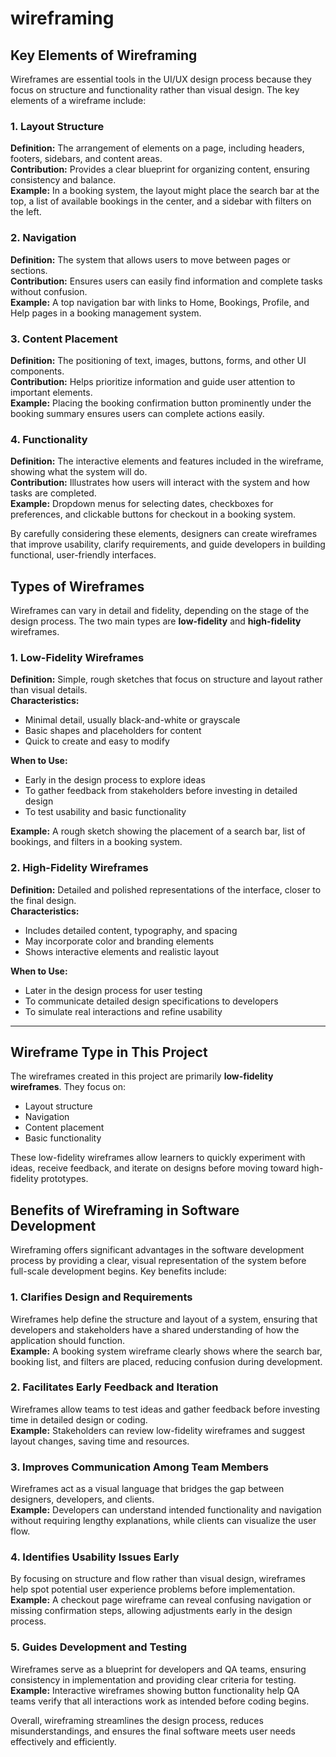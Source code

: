 # wireframing
## Key Elements of Wireframing

Wireframes are essential tools in the UI/UX design process because they focus on structure and functionality rather than visual design. The key elements of a wireframe include:

### 1. Layout Structure
**Definition:** The arrangement of elements on a page, including headers, footers, sidebars, and content areas.  
**Contribution:** Provides a clear blueprint for organizing content, ensuring consistency and balance.  
**Example:** In a booking system, the layout might place the search bar at the top, a list of available bookings in the center, and a sidebar with filters on the left.

### 2. Navigation
**Definition:** The system that allows users to move between pages or sections.  
**Contribution:** Ensures users can easily find information and complete tasks without confusion.  
**Example:** A top navigation bar with links to Home, Bookings, Profile, and Help pages in a booking management system.

### 3. Content Placement
**Definition:** The positioning of text, images, buttons, forms, and other UI components.  
**Contribution:** Helps prioritize information and guide user attention to important elements.  
**Example:** Placing the booking confirmation button prominently under the booking summary ensures users can complete actions easily.

### 4. Functionality
**Definition:** The interactive elements and features included in the wireframe, showing what the system will do.  
**Contribution:** Illustrates how users will interact with the system and how tasks are completed.  
**Example:** Dropdown menus for selecting dates, checkboxes for preferences, and clickable buttons for checkout in a booking system.

By carefully considering these elements, designers can create wireframes that improve usability, clarify requirements, and guide developers in building functional, user-friendly interfaces.
## Types of Wireframes

Wireframes can vary in detail and fidelity, depending on the stage of the design process. The two main types are **low-fidelity** and **high-fidelity** wireframes.

### 1. Low-Fidelity Wireframes
**Definition:** Simple, rough sketches that focus on structure and layout rather than visual details.  
**Characteristics:**  
- Minimal detail, usually black-and-white or grayscale  
- Basic shapes and placeholders for content  
- Quick to create and easy to modify  

**When to Use:**  
- Early in the design process to explore ideas  
- To gather feedback from stakeholders before investing in detailed design  
- To test usability and basic functionality  

**Example:** A rough sketch showing the placement of a search bar, list of bookings, and filters in a booking system.

### 2. High-Fidelity Wireframes
**Definition:** Detailed and polished representations of the interface, closer to the final design.  
**Characteristics:**  
- Includes detailed content, typography, and spacing  
- May incorporate color and branding elements  
- Shows interactive elements and realistic layout  

**When to Use:**  
- Later in the design process for user testing  
- To communicate detailed design specifications to developers  
- To simulate real interactions and refine usability  

---

## Wireframe Type in This Project

The wireframes created in this project are primarily **low-fidelity wireframes**. They focus on:  
- Layout structure  
- Navigation  
- Content placement  
- Basic functionality  

These low-fidelity wireframes allow learners to quickly experiment with ideas, receive feedback, and iterate on designs before moving toward high-fidelity prototypes.
## Benefits of Wireframing in Software Development

Wireframing offers significant advantages in the software development process by providing a clear, visual representation of the system before full-scale development begins. Key benefits include:

### 1. Clarifies Design and Requirements
Wireframes help define the structure and layout of a system, ensuring that developers and stakeholders have a shared understanding of how the application should function.  
**Example:** A booking system wireframe clearly shows where the search bar, booking list, and filters are placed, reducing confusion during development.

### 2. Facilitates Early Feedback and Iteration
Wireframes allow teams to test ideas and gather feedback before investing time in detailed design or coding.  
**Example:** Stakeholders can review low-fidelity wireframes and suggest layout changes, saving time and resources.

### 3. Improves Communication Among Team Members
Wireframes act as a visual language that bridges the gap between designers, developers, and clients.  
**Example:** Developers can understand intended functionality and navigation without requiring lengthy explanations, while clients can visualize the user flow.

### 4. Identifies Usability Issues Early
By focusing on structure and flow rather than visual design, wireframes help spot potential user experience problems before implementation.  
**Example:** A checkout page wireframe can reveal confusing navigation or missing confirmation steps, allowing adjustments early in the design process.

### 5. Guides Development and Testing
Wireframes serve as a blueprint for developers and QA teams, ensuring consistency in implementation and providing clear criteria for testing.  
**Example:** Interactive wireframes showing button functionality help QA teams verify that all interactions work as intended before coding begins.

Overall, wireframing streamlines the design process, reduces misunderstandings, and ensures the final software meets user needs effectively and efficiently.


